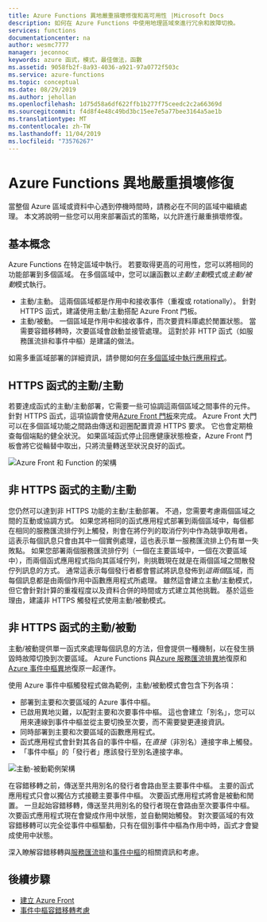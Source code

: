 ```yaml
---
title: Azure Functions 異地嚴重損壞修復和高可用性 |Microsoft Docs
description: 如何在 Azure Functions 中使用地理區域來進行冗余和故障切換。
services: functions
documentationcenter: na
author: wesmc7777
manager: jeconnoc
keywords: azure 函式，模式，最佳做法，函數
ms.assetid: 9058fb2f-8a93-4036-a921-97a0772f503c
ms.service: azure-functions
ms.topic: conceptual
ms.date: 08/29/2019
ms.author: jehollan
ms.openlocfilehash: 1d75d58a6df622ffb1b277f75ceedc2c2a66369d
ms.sourcegitcommit: f4d8f4e48c49bd3bc15ee7e5a77bee3164a5ae1b
ms.translationtype: MT
ms.contentlocale: zh-TW
ms.lasthandoff: 11/04/2019
ms.locfileid: "73576267"
---
```

# <a name="azure-functions-geo-disaster-recovery"></a>Azure Functions 異地嚴重損壞修復

當整個 Azure 區域或資料中心遇到停機時間時，請務必在不同的區域中繼續處理。  本文將說明一些您可以用來部署函式的策略，以允許進行嚴重損壞修復。

## <a name="basic-concepts"></a>基本概念

Azure Functions 在特定區域中執行。  若要取得更高的可用性，您可以將相同的功能部署到多個區域。  在多個區域中，您可以讓函數以*主動/主動*模式或*主動/被動*模式執行。  

* 主動/主動。 這兩個區域都是作用中和接收事件（重複或 rotationally）。 針對 HTTPS 函式，建議使用主動/主動搭配 Azure Front 門板。
* 主動/被動。 一個區域是作用中和接收事件，而次要資料庫處於閒置狀態。  當需要容錯移轉時，次要區域會啟動並接管處理。  這對於非 HTTP 函式（如服務匯流排和事件中樞）是建議的做法。

如需多重區域部署的詳細資訊，請參閱如何[在多個區域中執行應用程式](https://docs.microsoft.com/azure/architecture/reference-architectures/app-service-web-app/multi-region)。

## <a name="activeactive-for-https-functions"></a>HTTPS 函式的主動/主動

若要達成函式的主動/主動部署，它需要一些可協調這兩個區域之間事件的元件。  針對 HTTPS 函式，這項協調會使用[Azure Front 門板](../frontdoor/front-door-overview.md)來完成。  Azure Front 大門可以在多個區域功能之間路由傳送和迴圈配置資源 HTTPS 要求。  它也會定期檢查每個端點的健全狀況。  如果區域函式停止回應健康狀態檢查，Azure Front 門板會將它從輪替中取出，只將流量轉送至狀況良好的函式。  

![Azure Front 和 Function 的架構](media/functions-geo-dr/front-door.png)  

## <a name="activeactive-for-non-https-functions"></a>非 HTTPS 函式的主動/主動

您仍然可以達到非 HTTPS 功能的主動/主動部署。  不過，您需要考慮兩個區域之間的互動或協調方式。  如果您將相同的函式應用程式部署到兩個區域中，每個都在相同的服務匯流排佇列上觸發，則會在將佇列的取消佇列中作為競爭取用者。  這表示每個訊息只會由其中一個實例處理，這也表示單一服務匯流排上仍有單一失敗點。  如果您部署兩個服務匯流排佇列（一個在主要區域中，一個在次要區域中），而兩個函式應用程式指向其區域佇列，則挑戰現在就是在兩個區域之間散發佇列訊息的方式。  通常這表示每個發行者都會嘗試將訊息發佈到*這兩個*區域，而每個訊息都是由兩個作用中函數應用程式所處理。  雖然這會建立主動/主動模式，但它會針對計算的重複程度以及資料合併的時間或方式建立其他挑戰。  基於這些理由，建議非 HTTPS 觸發程式使用主動/被動模式。

## <a name="activepassive-for-non-https-functions"></a>非 HTTPS 函式的主動/被動

主動/被動提供單一函式來處理每個訊息的方法，但會提供一種機制，以在發生損毀時故障切換到次要區域。  Azure Functions 與[Azure 服務匯流排異地](../service-bus-messaging/service-bus-geo-dr.md)復原和[Azure 事件中樞異地](../event-hubs/event-hubs-geo-dr.md)復原一起運作。

使用 Azure 事件中樞觸發程式做為範例，主動/被動模式會包含下列各項：

* 部署到主要和次要區域的 Azure 事件中樞。
* 已啟用異地災難，以配對主要和次要事件中樞。  這也會建立「別名」，您可以用來連線到事件中樞並從主要切換至次要，而不需要變更連接資訊。
* 同時部署到主要和次要區域的函數應用程式。
* 函式應用程式會針對其各自的事件中樞，在*直接*（非別名）連接字串上觸發。 
* 「事件中樞」的「發行者」應該發行至別名連接字串。 

![主動-被動範例架構](media/functions-geo-dr/active-passive.png)

在容錯移轉之前，傳送至共用別名的發行者會路由至主要事件中樞。  主要的函式應用程式只會以獨佔方式接聽主要事件中樞。  次要函式應用程式將會是被動和閒置。  一旦起始容錯移轉，傳送至共用別名的發行者現在會路由至次要事件中樞。  次要函式應用程式現在會變成作用中狀態，並自動開始觸發。  對次要區域的有效容錯移轉可以完全從事件中樞驅動，只有在個別事件中樞為作用中時，函式才會變成使用中狀態。

深入瞭解容錯移轉與[服務匯流排](../service-bus-messaging/service-bus-geo-dr.md)和[事件中樞](../event-hubs/event-hubs-geo-dr.md)的相關資訊和考慮。

## <a name="next-steps"></a>後續步驟

* [建立 Azure Front](../frontdoor/quickstart-create-front-door.md)
* [事件中樞容錯移轉考慮](../event-hubs/event-hubs-geo-dr.md#considerations)
